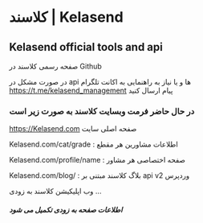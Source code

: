 # کلاسند | Kelasend
## Kelasend official tools and api

صفحه رسمی کلاسند در Github

در صورت مشکل در api ها و یا نیاز به راهنمایی به اکانت تلگرام https://t.me/kelasend_management پیام ارسال کنید


 ### در حال حاضر فرمت وبسایت کلاسند به صورت زیر است


https://Kelasend.com صفحه اصلی سایت

Kelasend.com/cat/grade : اطلاعات مشاورین هر مقطع

Kelasend.com/profile/name : صفحه اختصاصی هر مشاور

Kelasend.com/blog/ : بلاگ کلاسند مبتنی بر api v2 وردپرس



وب اپلیکیشن کلاسند به زودی ...

##### اطلاعات صفحه به زودی تکمیل می شود
